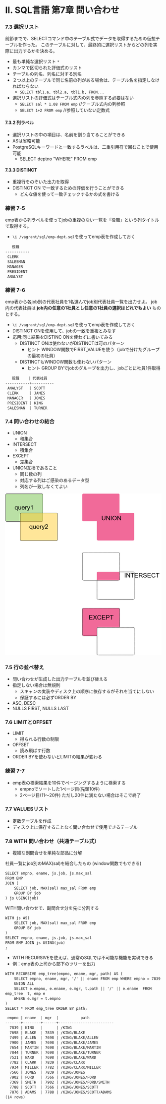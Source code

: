 II. SQL言語 第7章 問い合わせ
==================

### 7.3 選択リスト

前節までで、SELECTコマンド中のテーブル式でデータを取得するための仮想テーブルを作った。
このテーブルに対して、最終的に選択リストからどの列を実際に出力するかを決める。

- 最も単純な選択リスト `*`
- カンマで区切られた評価式のリスト
- テーブルの列名、列名に対する別名
- ２つ以上のテーブルで同じ名前の列がある場合は、テーブル名を指定しなければならない
    - `SELECT tbl1.a, tbl2.a, tbl1.b, FROM...`
- 選択リストの評価式はテーブル式内の列を参照する必要はない
    - `SELECT sal * 1.08 FROM emp`  //テーブル式内の列参照
    - `SELECT 1+2 FROM emp`  //参照していない定数式

#### 7.3.2 列ラベル

- 選択リストの中の項目は、名前を割り当てることができる
- ASは省略可能
- PostgreSQLキーワードと一致するラベルは、二重引用符で囲むことで使用可能
    - SELECT deptno "WHERE" FROM emp

#### 7.3.3 DISTINCT

- 重複行をのぞいた出力を取得
- DISTINCT ON で一致するための評価を行うことができる
    - どんな値を使って一致チェックするかの式を書ける

### 練習 7-5

emp表から列ラベルを使ってjobの重複のない一覧を「役職」という列タイトルで取得する。

- `\i /vagrant/sql/emp-dept.sql`を使ってemp表を作成しておく
```
   役職
-----------
 CLERK
 SALESMAN
 MANAGER
 PRESIDENT
 ANALYST
```

### 練習 7-6

emp表から各job別の代表社員を1名選んでjob別代表社員一覧を出力せよ。
job内の代表社員は **job内の任意の1社員とし任意の1社員の選択はどれでもよい** ものとする。

- `\i /vagrant/sql/emp-dept.sql`を使ってemp表を作成しておく
- DISTINCT ONを使用して、jobの一致を重複とみなす
- 応用:同じ結果をDISTINC ONを使わずに書いてみる
    - DISTINCT ONは使わないがDISTINCTは可のパターン
        - ヒント WINDOW関数でFIRST_VALUEを使う（jobで分けたグループの最初の社員）
    - DISTINCTもWINDOW関数も使わないパターン
        - ヒント GROUP BYでjobのグループを出力し、jobごとに社員1件取得

```
   役職    | 代表社員
-----------+----------
 ANALYST   | SCOTT
 CLERK     | JAMES
 MANAGER   | JONES
 PRESIDENT | KING
 SALESMAN  | TURNER
```

### 7.4 問い合わせの結合

- UNION
    - 和集合
- INTERSECT
    - 積集合
- EXCEPT
    - 差集合
- UNION互換であること
    - 同じ数の列
    - 対応する列はご感染のあるデータ型
    - 列名が一致しなくてよい

![union](img/union.png)


### 7.5 行の並べ替え

- 問い合わせが生成した出力テーブルを並び替える
- 指定しない場合は無規則
    - スキャンの実装やディスク上の順序に依存するがそれを当てにしない
    - 保証するには必ずORDER BY
- ASC, DESC
- NULLS FIRST, NULLS LAST

### 7.6 LIMITとOFFSET

- LIMIT
    - 得られる行数の制限
- OFFSET
    - 読み飛ばす行数
- ORDER BYを使わないとLIMITの結果が変わる


### 練習 7-7

- emp表の検索結果を10件でページングするように検索する
    - empnoでソートした1ページ目(先頭10件)
    - 2ページ目(11〜20件) ただし20件に満たない場合はそこで終了

### 7.7 VALUESリスト

- 定数テーブルを作成
- ディスク上に保存することなく問い合わせで使用できるテーブル


### 7.8 WITH 問い合わせ（共通テーブル式）

- 複雑な副問合せを単純な部品に分解

社員一覧にjob別のMAX(sal)を結合したもの (window関数でもできる)
```
SELECT empno, ename, js.job, js.max_sal
FROM EMP
JOIN (
    SELECT job, MAX(sal) max_sal FROM emp 
    GROUP BY job
) js USING(job)

```
WITH問い合わせで、副問合せ分を先に分割する
```
WITH js AS(
    SELECT job, MAX(sal) max_sal FROM emp
    GROUP BY job
)
SELECT empno, ename, js.job, js.max_sal
FROM EMP JOIN js USING(job)
;
```

- WITH RECURSIVEを使えば、通常のSQLでは不可能な機能を実現できる
- 例：emp表の上司から部下のツリーを出力

```
WITH RECURSIVE emp_tree(empno, ename, mgr, path) AS (
    SELECT empno, ename, mgr, '/' || ename FROM emp WHERE empno = 7839
    UNION ALL
    SELECT e.empno, e.ename, e.mgr, t.path || '/' || e.ename  FROM emp_tree  t, emp e
    WHERE e.mgr = t.empno
)
SELECT * FROM emp_tree ORDER BY path;
```

```
 empno | ename  | mgr  |          path
-------+--------+------+-------------------------
  7839 | KING   |      | /KING
  7698 | BLAKE  | 7839 | /KING/BLAKE
  7499 | ALLEN  | 7698 | /KING/BLAKE/ALLEN
  7900 | JAMES  | 7698 | /KING/BLAKE/JAMES
  7654 | MARTIN | 7698 | /KING/BLAKE/MARTIN
  7844 | TURNER | 7698 | /KING/BLAKE/TURNER
  7521 | WARD   | 7698 | /KING/BLAKE/WARD
  7782 | CLARK  | 7839 | /KING/CLARK
  7934 | MILLER | 7782 | /KING/CLARK/MILLER
  7566 | JONES  | 7839 | /KING/JONES
  7902 | FORD   | 7566 | /KING/JONES/FORD
  7369 | SMITH  | 7902 | /KING/JONES/FORD/SMITH
  7788 | SCOTT  | 7566 | /KING/JONES/SCOTT
  7876 | ADAMS  | 7788 | /KING/JONES/SCOTT/ADAMS
(14 rows)

```

